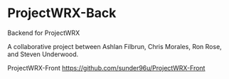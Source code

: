 # ProjectWRX-Back
Backend for ProjectWRX

A collaborative project between Ashlan Filbrun, Chris Morales, Ron Rose, and Steven Underwood.

ProjectWRX-Front
https://github.com/sunder96u/ProjectWRX-Front
